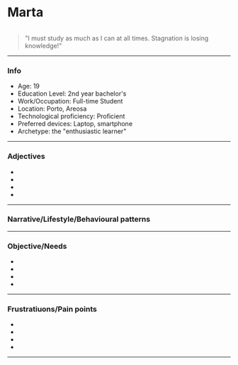 # Marta

![]()

> "I must study as much as I can at all times. Stagnation is losing knowledge!"

---

### Info

- Age: 19
- Education Level: 2nd year bachelor's
- Work/Occupation: Full-time Student
- Location: Porto, Areosa
- Technological proficiency: Proficient
- Preferred devices: Laptop, smartphone
- Archetype: the "enthusiastic learner"

---

### Adjectives

- 
- 
- 
- 

---

### Narrative/Lifestyle/Behavioural patterns 



---

### Objective/Needs

- 
- 
- 
- 

---

### Frustratiuons/Pain points

- 
- 
- 
- 

---
